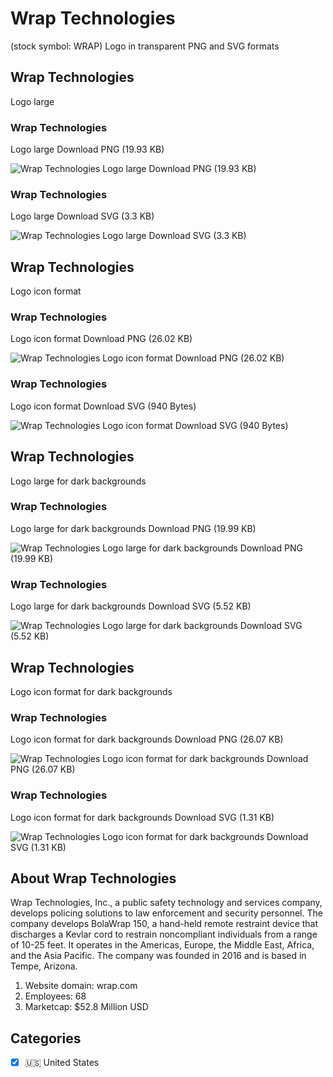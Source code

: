 # Wrap Technologies
 (stock symbol: WRAP) Logo in transparent PNG and SVG formats

## Wrap Technologies
 Logo large

### Wrap Technologies
 Logo large Download PNG (19.93 KB)

![Wrap Technologies
 Logo large Download PNG (19.93 KB)](/img/orig/WRAP_BIG-a35a1c7e.png)

### Wrap Technologies
 Logo large Download SVG (3.3 KB)

![Wrap Technologies
 Logo large Download SVG (3.3 KB)](/img/orig/WRAP_BIG-79a3b95e.svg)

## Wrap Technologies
 Logo icon format

### Wrap Technologies
 Logo icon format Download PNG (26.02 KB)

![Wrap Technologies
 Logo icon format Download PNG (26.02 KB)](/img/orig/WRAP-51d65053.png)

### Wrap Technologies
 Logo icon format Download SVG (940 Bytes)

![Wrap Technologies
 Logo icon format Download SVG (940 Bytes)](/img/orig/WRAP-ce877f01.svg)

## Wrap Technologies
 Logo large for dark backgrounds

### Wrap Technologies
 Logo large for dark backgrounds Download PNG (19.99 KB)

![Wrap Technologies
 Logo large for dark backgrounds Download PNG (19.99 KB)](/img/orig/WRAP_BIG.D-cc4c3864.png)

### Wrap Technologies
 Logo large for dark backgrounds Download SVG (5.52 KB)

![Wrap Technologies
 Logo large for dark backgrounds Download SVG (5.52 KB)](/img/orig/WRAP_BIG.D-6693b74c.svg)

## Wrap Technologies
 Logo icon format for dark backgrounds

### Wrap Technologies
 Logo icon format for dark backgrounds Download PNG (26.07 KB)

![Wrap Technologies
 Logo icon format for dark backgrounds Download PNG (26.07 KB)](/img/orig/WRAP.D-507ebf50.png)

### Wrap Technologies
 Logo icon format for dark backgrounds Download SVG (1.31 KB)

![Wrap Technologies
 Logo icon format for dark backgrounds Download SVG (1.31 KB)](/img/orig/WRAP.D-9baa4ff2.svg)

## About Wrap Technologies


Wrap Technologies, Inc., a public safety technology and services company, develops policing solutions to law enforcement and security personnel. The company develops BolaWrap 150, a hand-held remote restraint device that discharges a Kevlar cord to restrain noncompliant individuals from a range of 10-25 feet. It operates in the Americas, Europe, the Middle East, Africa, and the Asia Pacific. The company was founded in 2016 and is based in Tempe, Arizona.

1. Website domain: wrap.com
2. Employees: 68
3. Marketcap: $52.8 Million USD


## Categories
- [x] 🇺🇸 United States
